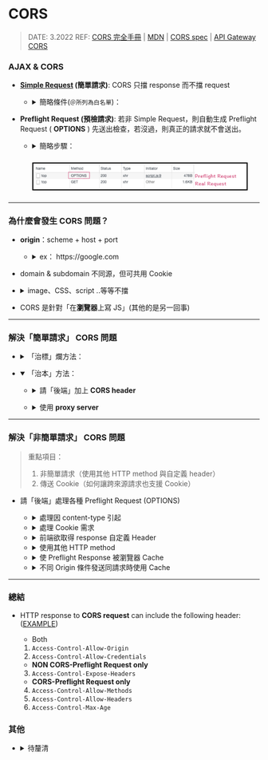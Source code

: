 <style> 
.imgBox{
  display: flex; 
  flex-direction: column; 
  margin: 5%; 
  justify-content: center;
  border: 2px solid black;
}
</style>

<!--  style  -->

###### <!-- ref -->

[mdn]: https://developer.mozilla.org/zh-TW/docs/Web
[cors 完全手冊]: https://blog.huli.tw/2021/02/19/cors-guide-1/
[cors spec]: https://fetch.spec.whatwg.org/#http-cors-protocol
[simple request]: https://developer.mozilla.org/zh-TW/docs/Web/HTTP/CORS#%E7%B0%A1%E5%96%AE%E8%AB%8B%E6%B1%82
[把 fetch mode 設成 no-cors]: https://stackoverflow.com/questions/43262121/trying-to-use-fetch-and-pass-in-mode-no-cors/43268098
[origin]: #為什麼會發生-cors-問題
[res.header]: http://expressjs.com/en/api.html#res.set
[example]: #解決非簡單請求-cors-問題
[2.2.1 - cors-safelisted method]: https://fetch.spec.whatwg.org/#cors-safelisted-method
[2.2.2. - cors-safelisted request-header]: https://fetch.spec.whatwg.org/#cors-safelisted-request-header
[使用 cors 與 cache 時的注意事項]: https://blog.huli.tw/2021/02/19/cors-guide-4/#使用-cors-與-cache-時的注意事項
[api gateway cors]: https://docs.aws.amazon.com/zh_tw/apigateway/latest/developerguide/how-to-cors-console.html

<!-- ref -->

# CORS

> DATE: 3.2022
> REF: [CORS 完全手冊] | [MDN] | [CORS spec] | [API Gateway CORS]

### AJAX & CORS

- **[Simple Request] (簡單請求)**: CORS 只擋 response 而不擋 request

  <!-- 簡略條件 -->

  - <details close>
    <summary>簡略條件(<code>＠所列為白名單</code>)：</summary>

    <!-- 使用基本方法 -->

    - <details close>
      <summary>使用基本方法</summary>

      - `GET`
      - `POST`
      - `HEAD`

      > [2.2.1 - CORS-safelisted method]

      </details>

    <!-- 無自訂的 header -->

    - <details close>
      <summary>無自訂的 header</summary>

      - `accept`
      - `accept-language`
      - `content-language`
      - `content-type`

      > [2.2.2. - CORS-safelisted request-header]

      </details>

    <!-- Content-Type 三選一 -->

    - <details close>
      <summary>Content-Type 三選一</summary>

      - `application/x-www-form-urlencoded`
      - `multipart/form-data`
      - `text/plain`

      </details>

    </details>

- **Preflight Request (預檢請求)**: 若非 Simple Request，則自動生成 Preflight Request ( **OPTIONS** ) 先送出檢查，若沒過，則真正的請求就不會送出。

  <!-- 簡略步驟： -->

  - <details close>
    <summary>簡略步驟：</summary>

    1. 瀏覽器自動生成兩個 Header：

    ```
    ex.
    Access-Control-Request-Headers: content-type
    Access-Control-Request-Method: POST
    ```

    2. 以 OPTIONS 方式發出請求

    </details>

  <div class="imgBox" >
    <img src="../image/CORS/Preflight%20Request.png" alt="Discussion_array.png" />
  </div>

---

### 為什麼會發生 CORS 問題？

<!-- origin：scheme + host + port -->

- **origin**：scheme + host + port

  <!-- ex： https://google.com -->

  - <details close>
    <summary>ex： https://google.com</summary>

    - 名詞：
      - scheme：`https`
      - host：`google.com`
      - port：若沒有指定，預設 http：80, https：443
    - 同源： `https://google.com & https://google.com/api`
    - 不同源：
      1. `https://google.com & http://google.com`
      2. `https://google.com & https://google.com：3000`
      3. `https://google.com & https://api.google.com`
         **(domain & subdomain 不同源，可共用 Cookie)**
      4. `https://api.google.com & https://data.google.com`

    </details>

<!-- domain & subdomain 不同源，但可共用 Cookie -->

- domain & subdomain 不同源，但可共用 Cookie

<!-- image、CSS、script ..等等不擋 -->

- <details close><summary>image、CSS、script ..等等不擋</summary>

  - 載入後只有瀏覽器知道內容 (無法用程式讀取)
    --> 無法把結果外傳
    --> 較無資料外洩問題

  </details>

<!-- CORS 是針對「在 瀏覽器 上寫 JS」(其他的是另一回事) -->

- CORS 是針對「在**瀏覽器**上寫 JS」(其他的是另一回事)

---

### 解決「簡單請求」 CORS 問題

<!-- 「治標」爛方法： -->

- <details close>
  <summary>「治標」爛方法：</summary>

  - 關掉瀏覽器的安全性設置
  - [把 fetch mode 設成 no-cors]：
    我發 request 給 no-cors header 的資源，我不要 response
    --> 絕對沒有 response
  - 不要用 AJAX 拿資料 (用 JSONP, JSON with Padding) - JSONP: script 標籤 - AJAX: XMLHttpRequest 或是 fetch

  </details>

<!-- 「治本」方法： -->

- <details open>
  <summary>「治本」方法：</summary>

  <!-- 請「後端」加上 CORS header -->

  - <details close>
    <summary>請「後端」加上 <b>CORS header</b></summary>

    - 設定 `Access-Control-Allow-Origin`
    - 只能設定一個 [origin] 或是 全部 ( \* )。多個需動態設定。

    > REF： [res.header]>

    ```
    res.header('Access-Control-Allow-Origin', <ORIGIN || '*'>)
    ```

    </details>

  <!-- 使用 proxy server -->

  - <details close>
    <summary>使用 <b>proxy server</b></summary>

    - 用 proxy server 幫你加上 CORS header
    - 因為 CORS 只發生在`前端`跟後端要資料的情況（proxy server 跟 server 之間不會產生 CORS）

    </details>

  </details>

---

### 解決「非簡單請求」 CORS 問題

> 重點項目：
>
> 1. 非簡單請求（使用其他 HTTP method 與自定義 header）
> 2. 傳送 Cookie（如何讓跨來源請求也支援 Cookie）

- 請「後端」處理各種 Preflight Request (OPTIONS)

  <!-- 處理因 content-type 引起 -->

  - <details close>
    <summary>處理因 content-type 引起</summary>

    - 設定 `Access-Control-Allow-Headers`，除了：
      - application/x-www-form-urlencoded
      - multipart/form-data
      - text/plain

    ***

    > REF： [res.header] | <[ORIGIN]>

    ```
    app.options('/form', (req, res) => {
      res.header('Access-Control-Allow-Origin', <ORIGIN || '*'>)
      res.header('Access-Control-Allow-Headers', 'content-type')
      res.end()
    })
    ```

    </details>

  <!-- 處理 Cookie 需求 -->

  - <details close>
    <summary>處理 Cookie 需求</summary>

    - 跨來源請求，預設不會帶上 Cookie
    - Client 加入 `credentials: 'include'`
    - Server 設定 `Access-Control-Allow-Credentials` 為 true
    - `Access-Control-Allow-Origin` 不能是 \*，要指定 [origin]

    ***

    > REF： [res.header] | <[ORIGIN]>

    ```
    app.post('/form', (req, res) => {
      res.header('Access-Control-Allow-Origin', <ORIGIN>)
      res.header('Access-Control-Allow-Credentials', true)
    })

    app.options('/form', (req, res) => {
      res.header('Access-Control-Allow-Origin', <ORIGIN>)
      res.header('Access-Control-Allow-Credentials', true)
      res.header('Access-Control-Allow-Headers', 'content-type, X-App-Version')
      res.end()
    })
    ```

    </details>

  <!-- 前端欲取得 response 自定義 Header -->

  - <details close>
    <summary>前端欲取得 response 自定義 Header</summary>

    - 設定 `Access-Control-Expose-Headers` (將該 Header 暴露)

    ***

    > REF： [res.header] | <[ORIGIN]>

    ```
    app.get('/', (req, res) => {
      res.header('X-List-Version', '1.3')
      res.header('Access-Control-Allow-Origin', <ORIGIN || '*'>)
      res.header('Access-Control-Expose-Headers', 'X-List-Version')
    })
    ```

    </details>

  <!-- 使用其他 HTTP method -->

  - <details close>
    <summary>使用其他 HTTP method</summary>

    - 設定 `Access-Control-Allow-Methods` (除了 GET、HEAD、POST)

    ***

    > REF： [res.header] | <[ORIGIN]>

    ```
    app.options('/form', (req, res) => {
      res.header('Access-Control-Allow-Origin', <ORIGIN || '*'>)
      res.header('Access-Control-Allow-Methods', 'PATCH')
      res.end()
    })
    ```

    </details>

  <!-- 使 Preflight Response 被瀏覽器 Cache -->

  - <details close>
    <summary>使 Preflight Response 被瀏覽器 Cache</summary>

    - 設定 `Access-Control-Max-Age` 的秒數，單位-秒

    ***

    > REF： [res.header] | <[ORIGIN]>

    ```
    app.options('/form', (req, res) => {
      res.header('Access-Control-Allow-Origin', <ORIGIN || '*'>)
      res.header('Access-Control-Max-Age', 300)
      res.end()
    })
    ```

    </details>

  <!-- 不同 Origin 條件發送同請求時使用 Cache -->

  - <details close>
    <summary>不同 Origin 條件發送同請求時使用 Cache</summary>

    - 例如 `<img>` 與 `js fetch` 都對同一個來源發送 CORS Request
    - 方法 1: 設定 `Vary: Origin` ，針對不同 Origin 分辨 Cache
    - 方法 2: `<img>` 加上 `crossorigin="anonymous"`，使其帶上 Origin
    - 淮：Vary header 也要看防火牆有沒有通的樣子

    ***

    > REF： [res.header] | <[ORIGIN]> | [使用 CORS 與 Cache 時的注意事項]

    ```
    app.options('/form', (req, res) => {
      res.header('Access-Control-Allow-Origin', <ORIGIN || '*'>)
      res.header('Access-Control-Max-Age', 300)
      Vary: Origin
      res.end()
    })
    ```

    </details>

---

### 總結

- HTTP response to **CORS request** can include the following header: ([EXAMPLE])

  - Both

  1. `Access-Control-Allow-Origin`
  2. `Access-Control-Allow-Credentials`

  - **NON CORS-Preflight Request only**

  3. `Access-Control-Expose-Headers`

  - **CORS-Preflight Request only**

  4. `Access-Control-Allow-Methods`
  5. `Access-Control-Allow-Headers`
  6. `Access-Control-Max-Age`

### 其他

<!-- 待釐清 -->

- <details close><summary>待釐清</summary>

  - 今天會有 same-origin policy 跟 CORS，是因為我們「在瀏覽器上寫 JS」，所以受到執行環境的限制。如果我們今天寫的是 Node.js，就完全沒有這些問題，想拿什麼就拿什麼，不會有人擋我們?
  -

  </details>
